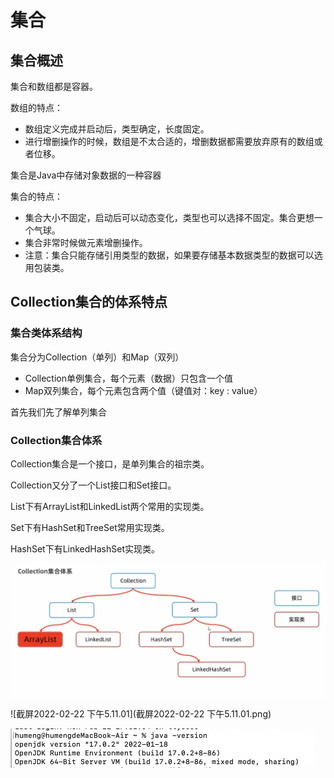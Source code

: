 # 集合

## 集合概述

集合和数组都是容器。



数组的特点：

- 数组定义完成并启动后，类型确定，长度固定。
- 进行增删操作的时候，数组是不太合适的，增删数据都需要放弃原有的数组或者位移。



集合是Java中存储对象数据的一种容器

集合的特点：

- 集合大小不固定，启动后可以动态变化，类型也可以选择不固定。集合更想一个气球。
- 集合非常时候做元素增删操作。
- 注意：集合只能存储引用类型的数据，如果要存储基本数据类型的数据可以选用包装类。





## Collection集合的体系特点

### 集合类体系结构

集合分为Collection（单列）和Map（双列）

- Collection单例集合，每个元素（数据）只包含一个值
- Map双列集合，每个元素包含两个值（键值对：key : value）

首先我们先了解单列集合

### Collection集合体系

Collection集合是一个接口，是单列集合的祖宗类。

Collection又分了一个List接口和Set接口。

List下有ArrayList和LinkedList两个常用的实现类。

Set下有HashSet和TreeSet常用实现类。

HashSet下有LinkedHashSet实现类。

<img src="集合.assets/截屏2022-02-28 下午5.26.08.png" alt="截屏2022-02-28 下午5.26.08" style="zoom:50%;" />

![截屏2022-02-22 下午5.11.01](截屏2022-02-22 下午5.11.01.png)

<img src="集合.assets/截屏2022-02-22 下午5.06.26.png" alt="截屏2022-02-22 下午5.06.26" style="zoom:50%;" />